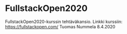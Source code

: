 # FullstackOpen2020
FullstackOpen2020-kurssin tehtäväkansio. Linkki kurssiin: https://fullstackopen.com/ Tuomas Nummela 8.4.2020
